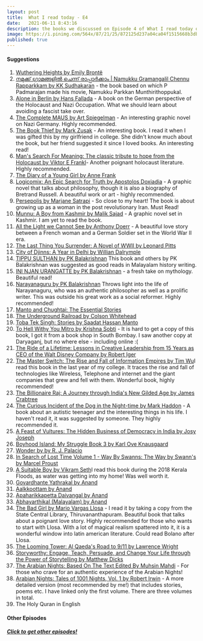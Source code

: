 ```yaml
---
layout: post
title:  What I read today - E4
date:   2021-06-11 8:43:16
description: the books we discussed on Episode 4 of What I read today on Clubhouse.
image: https://i.pinimg.com/564x/87/21/25/872125d237a04ca04f1515668b3dbdf1.jpg
published: true
---
```


#### Suggestions
<ol>
    <li><a href="https://amzn.to/359uW99" target="blank">Wuthering Heights by Emily Brontë</a></li>
    <li><a href="https://www.goodreads.com/en/book/show/22876398" target="blank">നമുക്ക് ഗ്രാമങ്ങളിൽ ചെന്ന് രാപ്പാർക്കാം | Namukku Gramangalil Chennu Rapparkkam by KK Sudhakaran</a> - the book based on which P Padmarajan made his movie, Namukku Parkkan Munthirithoppukal.</li>
    <li><a href="https://amzn.to/2RNIlk8" target="blank">Alone in Berlin by Hans Fallada</a> - A book on the German perspective of the Holocaust and Nazi Occupation. What we should learn about avoiding a fascist take over.</li>
    <li><a href="https://amzn.to/3pKDOeJ" target="blank">The Complete MAUS by Art Spiegelman</a> - An interesting graphic novel on Nazi Germany. Highly recommended.</li>
    <li><a href="https://amzn.to/2RKlGoH" target="blank">The Book Thief by Mark Zusak</a> - An interesting book. I read it when I was gifted this by my girlfriend in college. She didn't know much about the book, but her friend suggested it since I loved books. An interesting read!</li>
    <li><a href="https://amzn.to/3xhFQWu" target="blank">Man's Search For Meaning: The classic tribute to hope from the Holocaust by Viktor E Frankl</a>- Another poignant holocaust literature. Highly recommended.</li>
    <li><a href="https://www.amazon.in/Diary-Young-Girl-Anne-Frank/dp/8172345194/ref=sr_1_3?crid=3QM2CSMW3FIWL&dchild=1&keywords=ann+frank&qid=1623431874&sprefix=ann+fra%2Caps%2C577&sr=8-3" target="blank">The Diary of a Young Girl by Anne Frank</a></li>
    <li><a href="https://amzn.to/3iEE3GH" target="blank">Logicomix: An Epic Search for Truth by Apostolos Doxiadia</a> - A graphic novel that talks about philosophy, though it is also a biography of Bretrand Russell. A beautiful work or art - highly recommended.</li>
    <li><a href="https://amzn.to/3vcHLtL" target="blank">Persepolis by Marjane Satrapi</a> - So close to my heart! The book is about growing up as a woman in the post revolutionary Iran. Must Read!</li>
    <li><a href="https://amzn.to/3iAmOGs" target="blank">Munnu: A Boy from Kashmir by Malik Sajad</a> - A graphic novel set in Kashmir. I am yet to read the book.</li>
    <li><a href="https://amzn.to/3zitfnv" target="blank">All the Light we Cannot See by Anthony Doerr</a> - A beautiful love story between a French woman and a German Soldier set in the World War II era.</li>
    <li><a href="https://amzn.to/3gmR8BM" target="blank">The Last Thing You Surrender: A Novel of WWII by Leonard Pitts</a></li>
    <li><a href="https://www.amazon.in/City-Djinns-Delhi-William-Dalrymple/dp/9385936557/ref=sr_1_1?crid=DLVIWIRZHTAT&dchild=1&keywords=city+of+djinns&qid=1623432205&sprefix=city+of+dj%2Caps%2C843&sr=8-1" target="blank">City of Djinns: A Year in Delhi by Willian Dalrymple</a></li>
    <li><a href="https://amzn.to/2RKniif" target="blank">TIPPU SULTHAN by PK Balakrishnan</a> This book and others by PK Balakrishnan was suggested as good reads in Malayalam history writing.</li>
    <li><a href="https://amzn.to/3pI3AjV" target="blank">INI NJAN URANGATTE by PK Balakrishnan</a> - a fresh take on mythology. Beautiful read!</li>
    <li><a href="https://amzn.to/3cDgsSS" target="blank">Narayanaguru by PK Balakrishnan</a> Throws light into the life of Narayanaguru, who was an authentic philosopher as well as a prolific writer. This was outside his great work as a social reformer. Highly recommended!</li>
    <li><a href="https://amzn.to/35eLCfg" target="blank">Manto and Chughtai: The Essential Stories</a></li>
    <li><a href="https://amzn.to/35dMn8l" target="blank">The Underground Railroad by Colson Whitehead</a></li>
    <li><a href="https://amzn.to/2TVhlQh" target="blank">Toba Tek Singh: Stories by Saadat Hassan Manto</a></li>
    <li><a href="https://amzn.to/3gd9Mgr" target="blank">To Hell Withy You Mitro by Krishna Sobti</a> - It is hard to get a copy of this book, I got it from a book shop in South Bombay. I saw another copy at Daryaganj, but no where else - including online :( </li>
    <li><a href="https://amzn.to/35eMLDA" target="blank">The Ride of a Lifetime: Lessons in Creative Leadership from 15 Years as CEO of the Walt Disney Company by Robert Iger</a></li>
    <li><a href="https://amzn.to/3gozSw8" target="blank">The Master Switch: The Rise and Fall of Information Empires by Tim Wu</a>I read this book in the last year of my college. It traces the rise and fall of technologies like Wireless, Telephone and internet and the giant companies that grew and fell with them. Wonderful book, highly recommended!</li>
    <li><a href="https://amzn.to/3gh63yJ" target="blank">The Billionaire Raj: A Journey through India's New Gilded Age by James Crabtree</a></li>
    <li><a href="https://amzn.to/3vgJEWc" target="blank">The Curious Incident of the Dog in the Night-time by Mark Haddon</a> - A book about an autistic teenager and the interesting things in his life. I haven't read it, it was suggested by someone. They highly recommended it.</li>
    <li><a href="https://www.amazon.in/Feast-Vultures-Hidden-Business-Democracy/dp/9350297515/ref=sr_1_1?crid=332GU51HY70LS&dchild=1&keywords=feast+of+vultures&qid=1623432926&sprefix=feast+of+v%2Caps%2C413&sr=8-1" target="blank">A Feast of Vultures: The Hidden Business of Democracy in India by Josy Joseph</a></li>
    <li><a href="https://amzn.to/3cAXVqq" target="blank">Boyhood Island: My Struggle Book 3 by Karl Ove Knausgaard</a></li>
    <li><a href="https://amzn.to/2SvMBoB" target="blank">Wonder by by R. J. Palacio</a></li>
    <li><a href="https://amzn.to/35cKxEM" target="blank">In Search of Lost Time Volume 1 - Way By Swanns: The Way by Swann's by Marcel Proust</a></li>
    <li><a href="https://amzn.to/35bDY5r" target="blank">A Suitable Boy by Vikram Seth</a>I read this book during the 2018 Kerala Floods, as water was getting into my home! Was well worth it.</li>
    <li><a href="https://amzn.to/3iwvFcp" target="blank">Govardhante Yathrakal by Anand</a></li>
    <li><a href="https://amzn.to/3vpdJmV" target="blank">Aalkkoottam by Anand</a></li>
    <li><a href="https://amzn.to/3iAoGz5" target="blank">Apaharikkapetta Daivangal by Anand</a></li>
    <li><a href="https://amzn.to/3ggDguc" target="blank">Abhayarthikal (Malayalam) by Anand</a></li>
    <li><a href="https://amzn.to/3wfVEZr" target="blank">The Bad Girl by Mario Vargas Llosa</a> - I read it by taking a copy from the State Central Library, Thiruvananthapuram. Beautiful book that talks about a poignant love story. Highly recommended for those who wants to start with Llosa. With a lot of magical realism spattered into it, it is a wonderful window into latin american literature. Could read Bolano after Llosa.</li>
    <li><a href="https://amzn.to/3pKqzur" target="blank">The Looming Tower: Al Qaeda's Road to 9/11 by Lawrence Wright</a></li>
    <li><a href="https://amzn.to/3wk9xG0" target="blank">Storyworthy: Engage, Teach, Persuade, and Change Your Life through the Power of Storytelling by Matthew Dicks</a></li>
    <li><a href="https://amzn.to/3zkXZ7u" target="blank">The Arabian Nights: Based On The Text Edited By Muhsin Mahdi</a> - For those who crave for an authentic experience of the Arabian Nights!</li>
    <li><a href="https://amzn.to/3iA1roX" target="blank">Arabian Nights: Tales of 1001 Nights, Vol. 1 by Robert Irwin</a> - A more detailed version (most recommended by me!) that includes stories, poems etc. I have linked only the first volume. There are three volumes in total.</li>
    <li>The Holy Quran in English</li>
</ol>

#### Other Episodes
##### <a href="https://blog.hashin.me/haveyoumethashin/blog/" target="blank">Click to get other episodes!</a>


